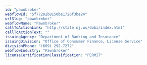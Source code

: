 ```yaml
---
id: "pawnbroker"
webflowId: "5f77292b8150be1726f3be24"
urlSlug: "pawnbroker"
webflowName: "Pawnbroker"
callToActionLink: "http://state.nj.us/dobi/index.html"
callToActionText: ""
issuingAgency: "Department of Banking and Insurance"
issuingDivision: "Office of Consumer Finance, License Service"
divisionPhone: "(609) 292-7272"
webflowIndustry: "Pawnbroker"
licenseCertificationClassification: "PERMIT"
---
```


